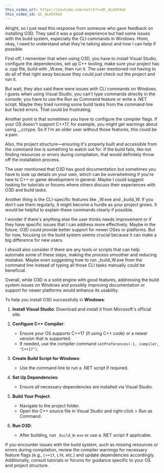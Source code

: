 ```yaml
---
this_video_url: https://youtube.com/watch?v=QC_ALm5X4wU
this_video_id: QC_ALm5X4wU
---
```

<think>
Alright, so I just read this response from someone who gave feedback on installing O3D. They said it was a good experience but had some issues with the build system, especially the CLI commands in Windows. Hmm, okay, I need to understand what they're talking about and how I can help if possible.

First off, I remember that when using O3D, you have to install Visual Studio, configure the dependencies, set up C++ tooling, make sure your project has a .cpp file, build with _W.exe, then run it. The user mentioned not having to do all of that right away because they could just check out the project and run it.

But wait, they also said there were issues with CLI commands on Windows. I guess when using Visual Studio, you can't type commands directly in the console; you have to use the Run as Command feature or write a .NET script. Maybe they tried running some build tasks from the command line but faced errors. That could be frustrating.

Another point is that sometimes you have to configure the compiler flags. If your OS doesn't support C++17, for example, you might get warnings about using __cctype. So if I'm an older user without those features, this could be a pain.

Also, the project structure—ensuring it's properly built and accessible from the command line is something to watch out for. If the build fails, like not finding resources or errors during compilation, that would definitely throw off the installation process.

The user mentioned that O3D has good documentation but sometimes you have to look up details on your own, which can be overwhelming if you're new to C++ or game development in general. Maybe I could suggest looking for tutorials or forums where others discuss their experiences with O3D and build tasks.

Another thing is the CLI-specific features like _W.exe and _build_W. If you don't use them regularly, it might become a hurdle as your project grows. It would be helpful to explain these commands clearly if possible.

I wonder if there's anything else the user thinks needs improvement or if they have specific issues that I can address more effectively. Maybe in the future, O3D could provide better support for newer OSes or platforms. But for now, focusing on the build system seems crucial because it can make a big difference for new users.

I should also consider if there are any tools or scripts that can help automate some of these steps, making the process smoother and reducing mistakes. Maybe even suggesting how to run _build_W.exe from the command line instead of typing all those CLI tasks manually could be beneficial.

Overall, while O3D is a solid engine with good features, addressing the build system issues on Windows and possibly improving documentation or support for newer platforms would enhance its usability.
</think>

To help you install O3D successfully in **Windows**:

1. **Install Visual Studio**: Download and install it from Microsoft's official site.

2. **Configure C++ Compiler**:
   - Ensure your OS supports C++17 (if using C++ code) or a newer version that is supported.
   - If needed, use the compiler command `setPreferences(-1, compiler, "C++17")`.

3. **Create Build Script for Windows**:
   - Use the command line to run a .NET script if required.

4. **Set Up Dependencies**:
   - Ensure all necessary dependencies are installed via Visual Studio.

5. **Build Your Project**:
   - Navigate to the project folder.
   - Open the C++ source file in Visual Studio and right-click > Run as Command.

6. **Run O3D**:
   - After building, run `_build_W.exe` or use a .NET script if applicable.

If you encounter issues with the build system, such as missing resources or errors during compilation, review the compiler warnings for necessary feature flags (e.g., `C++17`, `L70`, etc.) and update dependencies accordingly. Additionally, consult tutorials or forums for guidance specific to your OS and project structure.
